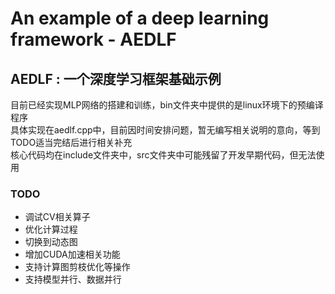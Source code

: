# An example of a deep learning framework - AEDLF
## AEDLF : 一个深度学习框架基础示例
目前已经实现MLP网络的搭建和训练，bin文件夹中提供的是linux环境下的预编译程序           
具体实现在aedlf.cpp中，目前因时间安排问题，暂无编写相关说明的意向，等到TODO适当完结后进行相关补充                
核心代码均在include文件夹中，src文件夹中可能残留了开发早期代码，但无法使用
### TODO
* 调试CV相关算子
* 优化计算过程
* 切换到动态图
* 增加CUDA加速相关功能
* 支持计算图剪枝优化等操作
* 支持模型并行、数据并行
